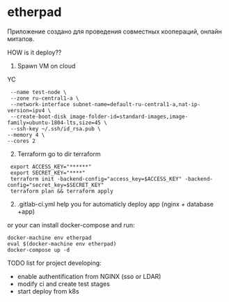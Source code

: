 # etherpad
Приложение создано для проведения совместных коопераций, онлайн митапов.


HOW is it deploy??

1. Spawn VM on cloud

YC
```yc compute instance create \     
 --name test-node \
 --zone ru-central1-a \
 --network-interface subnet-name=default-ru-central1-a,nat-ip-version=ipv4 \
 --create-boot-disk image-folder-id=standard-images,image-family=ubuntu-1804-lts,size=45 \
 --ssh-key ~/.ssh/id_rsa.pub \
--memory 4 \
--cores 2
```

2. Terraform
go to dir terraform
```
 export ACCESS_KEY="******" 
 export SECRET_KEY="****"
 terraform init -backend-config="access_key=$ACCESS_KEY" -backend-config="secret_key=$SECRET_KEY"
 terraform plan && terraform apply
```

2. .gitlab-ci.yml help you for automaticly deploy app (nginx + database +app)

оr your can install docker-compose and run:
```
docker-machine env etherpad
eval $(docker-machine env etherpad)
docker-compose up -d
```



TODO list for project developing:
- enable authentification from NGINX (sso or LDAR)
- modify ci and create test stages
- start deploy from k8s
